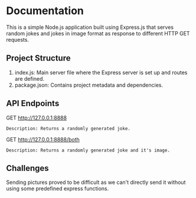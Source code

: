 
# Documentation

This is a simple Node.js application built using Express.js that serves random jokes and jokes in image format as response to different HTTP GET requests. 


## Project Structure

1. index.js: Main server file where the Express server is set up and routes are defined.
2. package.json: Contains project metadata and dependencies.
## API Endpoints

GET http://127.0.0.1:8888

    Description: Returns a randomly generated joke.

GET http://127.0.0.1:8888/both

    Description: Returns a randomly generated joke and it's image.




## Challenges

Sending pictures proved to be difficult as we can't directly send it without using some predefined express functions.